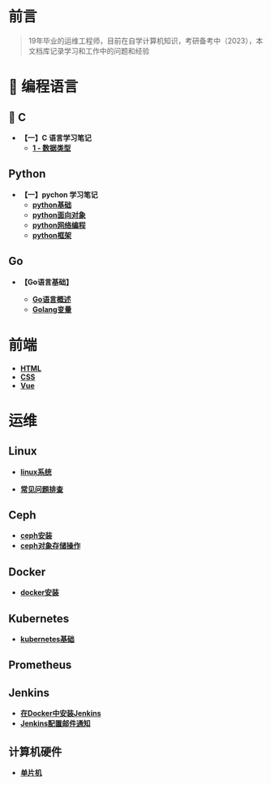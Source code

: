 # **前言**
> 19年毕业的运维工程师，目前在自学计算机知识，考研备考中（2023），本文档库记录学习和工作中的问题和经验

# 🍵 **编程语言**



## 📌 **C**

* **【一】C 语言学习笔记**
  * **[1 - 数据类型](C语言/数据类型.md)**

## **Python**
* **【一】pychon 学习笔记**
  * **[python基础](python/python基础/README.md)**
  * **[python面向对象](python/02)**
  * **[python网络编程](python/03)**
  * **[python框架](python/04)**

## **Go**

* **【Go语言基础】**

  * **[Go语言概述](Go语言/Go语言概述.md)**
  * **[Golang变量](Go语言/Golang变量.md)**






# **前端**

* **[HTML](fronted/HTML)**
* **[CSS](fronted/CSS)**
* **[Vue](fonted/vue)**



# **运维**



## **Linux**

* **[linux系统](装机/README)**

* **[常见问题排查](linux/README)**

## **Ceph**

* **[ceph安装](存储/Ceph/ceph)**
* **[ceph对象存储操作](存储/Ceph/ceph对象存储)**



## **Docker**

* **[docker安装](docker/docker安装)**



## **Kubernetes**

* **[kubernetes基础](kubernetes/README)**



## **Prometheus**



## **Jenkins**
* **[在Docker中安装Jenkins](jenkins/deploy)**
* **[Jenkins配置邮件通知](jenkins/notice)**



## **计算机硬件**

* **[单片机](hardware/danpianji)**

